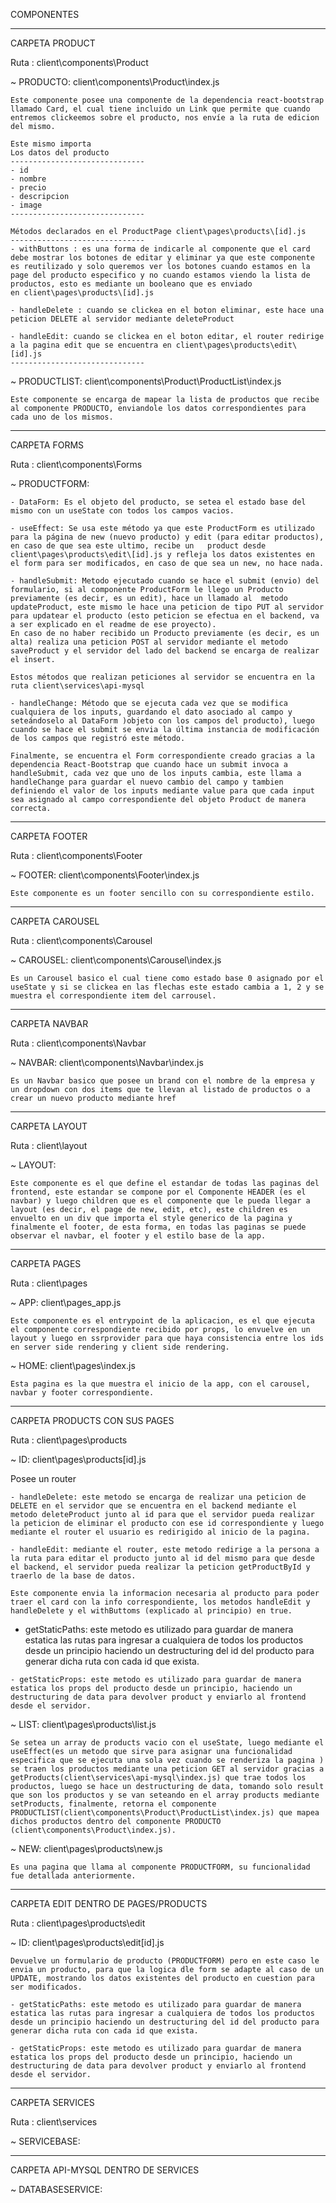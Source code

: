 COMPONENTES
____________________________________________________________________________________________________________________________________________________________________________________________

CARPETA PRODUCT

Ruta : client\components\Product

~ PRODUCTO: client\components\Product\index.js

    Este componente posee una componente de la dependencia react-bootstrap llamado Card, el cual tiene incluido un Link que permite que cuando entremos clickeemos sobre el producto, nos envíe a la ruta de edicion del mismo.

    Este mismo importa 
    Los datos del producto
    ------------------------------
    - id
    - nombre
    - precio 
    - descripcion
    - image 
    ------------------------------

    Métodos declarados en el ProductPage client\pages\products\[id].js
    ------------------------------
    - withButtons : es una forma de indicarle al componente que el card debe mostrar los botones de editar y eliminar ya que este componente es reutilizado y solo queremos ver los botones cuando estamos en la page del producto especifico y no cuando estamos viendo la lista de productos, esto es mediante un booleano que es enviado 
    en client\pages\products\[id].js

    - handleDelete : cuando se clickea en el boton eliminar, este hace una peticion DELETE al servidor mediante deleteProduct 

    - handleEdit: cuando se clickea en el boton editar, el router redirige a la pagina edit que se encuentra en client\pages\products\edit\[id].js
    ------------------------------

~ PRODUCTLIST: client\components\Product\ProductList\index.js

    Este componente se encarga de mapear la lista de productos que recibe al componente PRODUCTO, enviandole los datos correspondientes para cada uno de los mismos.

____________________________________________________________________________________________________________________________________________________________________________________________

CARPETA FORMS

Ruta : client\components\Forms

~ PRODUCTFORM:

    - DataForm: Es el objeto del producto, se setea el estado base del mismo con un useState con todos los campos vacios.

    - useEffect: Se usa este método ya que este ProductForm es utilizado para la página de new (nuevo producto) y edit (para editar productos), en caso de que sea este ultimo, recibe un   product desde client\pages\products\edit\[id].js y refleja los datos existentes en el form para ser modificados, en caso de que sea un new, no hace nada.

    - handleSubmit: Metodo ejecutado cuando se hace el submit (envio) del formulario, si al componente ProductForm le llego un Producto previamente (es decir, es un edit), hace un llamado al  metodo updateProduct, este mismo le hace una peticion de tipo PUT al servidor para updatear el producto (esto peticion se efectua en el backend, va a ser explicado en el readme de ese proyecto).
    En caso de no haber recibido un Producto previamente (es decir, es un alta) realiza una peticion POST al servidor mediante el metodo saveProduct y el servidor del lado del backend se encarga de realizar el insert.

    Estos métodos que realizan peticiones al servidor se encuentra en la ruta client\services\api-mysql

    - handleChange: Método que se ejecuta cada vez que se modifica cualquiera de los inputs, guardando el dato asociado al campo y seteándoselo al DataForm )objeto con los campos del producto), luego cuando se hace el submit se envia la última instancia de modificación de los campos que registró este método.

    Finalmente, se encuentra el Form correspondiente creado gracias a la dependencia React-Bootstrap que cuando hace un submit invoca a handleSubmit, cada vez que uno de los inputs cambia, este llama a handleChange para guardar el nuevo cambio del campo y tambien definiendo el valor de los inputs mediante value para que cada input sea asignado al campo correspondiente del objeto Product de manera correcta.

____________________________________________________________________________________________________________________________________________________________________________________________

CARPETA FOOTER

Ruta : client\components\Footer

~ FOOTER: client\components\Footer\index.js

    Este componente es un footer sencillo con su correspondiente estilo. 

____________________________________________________________________________________________________________________________________________________________________________________________

CARPETA CAROUSEL

Ruta : client\components\Carousel

~ CAROUSEL: client\components\Carousel\index.js

    Es un Carousel basico el cual tiene como estado base 0 asignado por el useState y si se clickea en las flechas este estado cambia a 1, 2 y se muestra el correspondiente item del carrousel.

____________________________________________________________________________________________________________________________________________________________________________________________

CARPETA NAVBAR

Ruta : client\components\Navbar

~ NAVBAR: client\components\Navbar\index.js

    Es un Navbar basico que posee un brand con el nombre de la empresa y un dropdown con dos items que te llevan al listado de productos o a crear un nuevo producto mediante href

____________________________________________________________________________________________________________________________________________________________________________________________

CARPETA LAYOUT

Ruta : client\layout

~ LAYOUT: 

    Este componente es el que define el estandar de todas las paginas del frontend, este estandar se compone por el Componente HEADER (es el navbar) y luego children que es el componente que le pueda llegar a layout (es decir, el page de new, edit, etc), este children es envuelto en un div que importa el style generico de la pagina y finalmente el footer, de esta forma, en todas las paginas se puede observar el navbar, el footer y el estilo base de la app.

____________________________________________________________________________________________________________________________________________________________________________________________

CARPETA PAGES

Ruta : client\pages

~ APP: client\pages\_app.js

    Este componente es el entrypoint de la aplicacion, es el que ejecuta el componente correspondiente recibido por props, lo envuelve en un layout y luego en ssrprovider para que haya consistencia entre los ids en server side rendering y client side rendering.

~ HOME: client\pages\index.js

    Esta pagina es la que muestra el inicio de la app, con el carousel, navbar y footer correspondiente.

____________________________________________________________________________________________________________________________________________________________________________________________

CARPETA PRODUCTS CON SUS PAGES

Ruta : client\pages\products


~ ID: client\pages\products\[id].js

Posee un router

    - handleDelete: este metodo se encarga de realizar una peticion de DELETE en el servidor que se encuentra en el backend mediante el metodo deleteProduct junto al id para que el servidor pueda realizar la peticion de eliminar el producto con ese id correspondiente y luego mediante el router el usuario es redirigido al inicio de la pagina.

    - handleEdit: mediante el router, este metodo redirige a la persona a la ruta para editar el producto junto al id del mismo para que desde el backend, el servidor pueda realizar la peticion getProductById y traerlo de la base de datos.

    Este componente envia la informacion necesaria al producto para poder traer el card con la info correspondiente, los metodos handleEdit y handleDelete y el withButtoms (explicado al principio) en true.

   - getStaticPaths: este metodo es utilizado para guardar de manera estatica las rutas para ingresar a cualquiera de todos los productos desde un principio haciendo un destructuring del id del producto para generar dicha ruta con cada id que exista.

    - getStaticProps: este metodo es utilizado para guardar de manera estatica los props del producto desde un principio, haciendo un destructuring de data para devolver product y enviarlo al frontend desde el servidor.

~ LIST: client\pages\products\list.js

    Se setea un array de products vacio con el useState, luego mediante el useEffect(es un metodo que sirve para asignar una funcionalidad especifica que se ejecuta una sola vez cuando se renderiza la pagina ) se traen los productos mediante una peticion GET al servidor gracias a getProducts(client\services\api-mysql\index.js) que trae todos los productos, luego se hace un destructuring de data, tomando solo result que son los productos y se van seteando en el array products mediante setProducts, finalmente, retorna el componente PRODUCTLIST(client\components\Product\ProductList\index.js) que mapea dichos productos dentro del componente PRODUCTO (client\components\Product\index.js).

~ NEW: client\pages\products\new.js

    Es una pagina que llama al componente PRODUCTFORM, su funcionalidad fue detallada anteriormente.

____________________________________________________________________________________________________________________________________________________________________________________________

CARPETA EDIT DENTRO DE PAGES/PRODUCTS

Ruta : client\pages\products\edit

~ ID: client\pages\products\edit\[id].js

    Devuelve un formulario de producto (PRODUCTFORM) pero en este caso le envia un producto, para que la logica dle form se adapte al caso de un UPDATE, mostrando los datos existentes del producto en cuestion para ser modificados.

    - getStaticPaths: este metodo es utilizado para guardar de manera estatica las rutas para ingresar a cualquiera de todos los productos desde un principio haciendo un destructuring del id del producto para generar dicha ruta con cada id que exista.

    - getStaticProps: este metodo es utilizado para guardar de manera estatica los props del producto desde un principio, haciendo un destructuring de data para devolver product y enviarlo al frontend desde el servidor.


____________________________________________________________________________________________________________________________________________________________________________________________

CARPETA SERVICES

Ruta : client\services

~ SERVICEBASE:  

____________________________________________________________________________________________________________________________________________________________________________________________

CARPETA API-MYSQL DENTRO DE SERVICES

~ DATABASESERVICE: 
